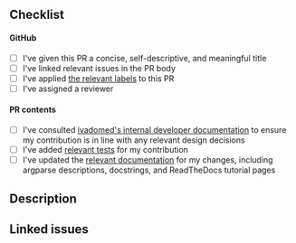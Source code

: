 <!-- Hi, and thank you for submitting a Pull Request! The checklist below is a brief summary of steps found in the NeuroPoly Contributing Guidelines, which can be found here: https://www.neuro.polymtl.ca/software/contributing. 
-->

## Checklist

#### GitHub

- [ ] I've given this PR a concise, self-descriptive, and meaningful title
- [ ] I've linked relevant issues in the PR body
- [ ] I've applied [the relevant labels](https://www.neuro.polymtl.ca/software/contributing#pr_labels) to this PR
- [ ] I've assigned a reviewer

<!-- For the title, please observe the following rules:
	- Provide a concise and self-descriptive title
	- Do not include the applicable issue number in the title, do it in the PR body
	- If the PR is not ready for review, convert it to a draft.
-->

#### PR contents

- [ ] I've consulted [ivadomed's internal developer documentation](https://github.com/ivadomed/ivadomed/wiki) to ensure my contribution is in line with any relevant design decisions
- [ ] I've added [relevant tests](https://github.com/ivadomed/ivadomed/wiki/tests) for my contribution
- [ ] I've updated the [relevant documentation](https://github.com/ivadomed/ivadomed/wiki/documentation) for my changes, including argparse descriptions, docstrings, and ReadTheDocs tutorial pages

## Description
<!-- describe what the PR is about. Explain the approach and possible drawbacks.It's ok to repeat some text from the related issue. -->

## Linked issues
<!-- If the PR fixes any issues, indicate it here with issue-closing keywords: e.g. Resolves #XX, Fixes #XX, Addresses #XX. Note that if you want multiple issues to be autoclosed on PR merge, you must use the issue-closing verb before each relevant issue: e.g. Resolves #1, Resolves #2 -->
